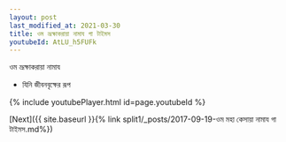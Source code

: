 ```yaml
---
layout: post
last_modified_at: 2021-03-30
title: ওম ভ্রূক্ষাকরায়া নামায গা টাইমস
youtubeId: AtLU_h5FUFk
---
```

 
 
 ওম ভ্রূক্ষাকরায়া নামায  
 
 -  যিনি জীবনবৃক্ষের রূপ 
 
  
 
  
 
 
 
 
 
 


{% include youtubePlayer.html id=page.youtubeId %}
 
[Next]({{ site.baseurl }}{% link  split1/_posts/2017-09-19-ওম মহা কেসায়া নামায গা টাইমস.md%})
 
